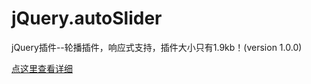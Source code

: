 # jQuery.autoSlider

jQuery插件--轮播插件，响应式支持，插件大小只有1.9kb！(version 1.0.0)

<a href="http://zhengbowei.github.io/jQuery.autoSlider/">点这里查看详细</a>
